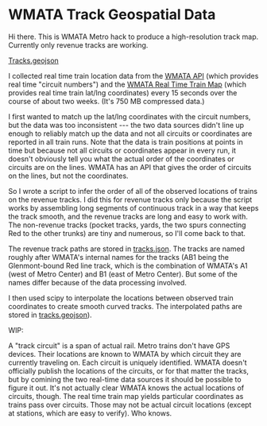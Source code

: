# WMATA Track Geospatial Data

Hi there. This is WMATA Metro hack to produce a high-resolution track map. Currently only revenue tracks are working.

[Tracks.geojson](tracks.geojson)

I collected real time train location data from the [WMATA API](https://developer.wmata.com/docs/services/5763fa6ff91823096cac1057/operations/5763fb35f91823096cac1058)
(which provides real time "circuit numbers") and the [WMATA Real Time Train Map](gis.wmata.com/metrotrain/index.html)
(which provides real time train lat/lng coordinates) every 15 seconds over the course of about two weeks. (It's 750 MB compressed data.)

I first wanted to match up the lat/lng coordinates with the circuit numbers, but the data was too inconsistent
--- the two data sources didn't line up enough to reliably match up the data and not all circuits or coordinates
are reported in all train runs. Note that the data is train positions at points in time but because not all
circuits or coordinates appear in every run, it doesn't obviously tell you what the actual order of the
coordinates or circuits are on the lines. WMATA has an API that gives the order of circuits on the lines,
but not the coordinates.

So I wrote a script to infer the order of all of the observed locations of trains on the revenue tracks.
I did this for revenue tracks only because the script works by assembling long segments of continuous track in
a way that keeps the track smooth, and the revenue tracks are long and easy to work with. The non-revenue tracks
(pocket tracks, yards, the two spurs connecting Red to the other trunks) are tiny and numerous, so I'll come
back to that.

The revenue track paths are stored in [tracks.json](tracks.json). The tracks are named roughly after WMATA's
internal names for the tracks (AB1 being the Glenmont-bound Red line track, which is the combination of
WMATA's A1 (west of Metro Center) and B1 (east of Metro Center). But some of the names differ because of the
data processing involved.

I then used scipy to interpolate the locations between observed train coordinates to create smooth curved tracks.
The interpolated paths are stored in [tracks.geojson](https://github.com/JoshData/wmata-track-locations/blob/master/tracks.geojson)).

WIP:

A "track circuit" is a span of actual rail. Metro trains don't have GPS devices. Their locations are known to WMATA
by which circuit they are currently traveling on. Each circuit is uniquely identified. WMATA doesn't officially
publish the locations of the circuits, or for that matter the tracks, but by comining the two real-time data
sources it should be possible to figure it out. It's not actually clear WMATA knows the actual locations of circuits,
though. The real time train map yields particular coordinates as trains pass over circuits. Those may not be actual circuit
locations (except at stations, which are easy to verify). Who knows.
